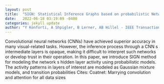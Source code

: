 ```yaml
---
layout: post
title:  "SIGN: Statistical Inference Graphs based on probabilistic Network activity interpretation"
date:   2022-06-18 03:19:09 -0400
categories: jekyll update
author: "Y Konforti, A Shpigler, B Lerner, AB Hillel - IEEE Transactions on Pattern Analysis , 2022"
---
```

Convolutional neural networks (CNNs) have achieved superior accuracy in many visual-related tasks. However, the inference process through a CNN s intermediate layers is opaque, making it difficult to interpret such networks or develop trust in their operation. In this paper, we introduce SIGN method for modeling the network s hidden layer activity using probabilistic models. The activity patterns in layers of interest are modeled as Gaussian mixture models, and transition probabilities  Cites: Coatnet: Marrying convolution and attention for all data sizes